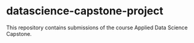 # datascience-capstone-project
This repository contains submissions of the course Applied Data Science Capstone.
